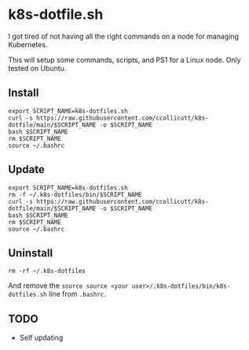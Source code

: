 # k8s-dotfile.sh

I got tired of not having all the right commands on a node for managing Kubernetes.

This will setup some commands, scripts, and PS1 for a Linux node. Only tested on Ubuntu.

## Install

```
export SCRIPT_NAME=k8s-dotfiles.sh
curl -s https://raw.githubusercontent.com/ccollicutt/k8s-dotfile/main/$SCRIPT_NAME -o $SCRIPT_NAME
bash $SCRIPT_NAME
rm $SCRIPT_NAME
source ~/.bashrc
```

## Update

```
export SCRIPT_NAME=k8s-dotfiles.sh
rm -f ~/.k8s-dotfiles/bin/$SCRIPT_NAME
curl -s https://raw.githubusercontent.com/ccollicutt/k8s-dotfile/main/$SCRIPT_NAME -o $SCRIPT_NAME
bash $SCRIPT_NAME
rm $SCRIPT_NAME
source ~/.bashrc
```

## Uninstall

```
rm -rf ~/.k8s-dotfiles
```

And remove the `source source <your user>/.k8s-dotfiles/bin/k8s-dotfiles.sh` line from `.bashrc`.


## TODO

* Self updating